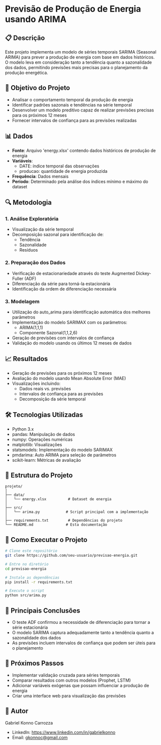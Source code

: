 # Previsão de Produção de Energia usando ARIMA

## 📋 Descrição
Este projeto implementa um modelo de séries temporais SARIMA (Seasonal ARIMA) para prever a produção de energia com base em dados históricos. O modelo leva em consideração tanto a tendência quanto a sazonalidade dos dados, permitindo previsões mais precisas para o planejamento da produção energética.

## 🎯 Objetivo do Projeto
- Analisar o comportamento temporal da produção de energia
- Identificar padrões sazonais e tendências na série temporal
- Desenvolver um modelo preditivo capaz de realizar previsões precisas para os próximos 12 meses
- Fornecer intervalos de confiança para as previsões realizadas

## 📊 Dados
- **Fonte**: Arquivo 'energy.xlsx' contendo dados históricos de produção de energia
- **Variáveis**: 
  - DATE: índice temporal das observações
  - producao: quantidade de energia produzida
- **Frequência**: Dados mensais
- **Período**: Determinado pela análise dos índices mínimo e máximo do dataset

## 🔍 Metodologia

### 1. Análise Exploratória
- Visualização da série temporal
- Decomposição sazonal para identificação de:
  - Tendência
  - Sazonalidade
  - Resíduos

### 2. Preparação dos Dados
- Verificação de estacionariedade através do teste Augmented Dickey-Fuller (ADF)
- Diferenciação da série para torná-la estacionária
- Identificação da ordem de diferenciação necessária

### 3. Modelagem
- Utilização do auto_arima para identificação automática dos melhores parâmetros
- Implementação do modelo SARIMAX com os parâmetros:
  - ARIMA(1,1,1)
  - Componente Sazonal(1,1,2,6)
- Geração de previsões com intervalos de confiança
- Validação do modelo usando os últimos 12 meses de dados

## 📈 Resultados
- Geração de previsões para os próximos 12 meses
- Avaliação do modelo usando Mean Absolute Error (MAE)
- Visualizações incluindo:
  - Dados reais vs. previsões
  - Intervalos de confiança para as previsões
  - Decomposição da série temporal

## 🛠️ Tecnologias Utilizadas
- Python 3.x
- pandas: Manipulação de dados
- numpy: Operações numéricas
- matplotlib: Visualizações
- statsmodels: Implementação do modelo SARIMAX
- pmdarima: Auto ARIMA para seleção de parâmetros
- scikit-learn: Métricas de avaliação

## 📂 Estrutura do Projeto
```
projeto/
│
├── data/
│   └── energy.xlsx          # Dataset de energia
│
├── src/
│   └── arima.py            # Script principal com a implementação
│
├── requirements.txt         # Dependências do projeto
└── README.md               # Esta documentação
```

## 🚀 Como Executar o Projeto

```bash
# Clone este repositório
git clone https://github.com/seu-usuario/previsao-energia.git

# Entre no diretório
cd previsao-energia

# Instale as dependências
pip install -r requirements.txt

# Execute o script
python src/arima.py
```

## 📝 Principais Conclusões
- O teste ADF confirmou a necessidade de diferenciação para tornar a série estacionária
- O modelo SARIMA captura adequadamente tanto a tendência quanto a sazonalidade dos dados
- As previsões incluem intervalos de confiança que podem ser úteis para o planejamento

## 🔄 Próximos Passos
- Implementar validação cruzada para séries temporais
- Comparar resultados com outros modelos (Prophet, LSTM)
- Adicionar variáveis exógenas que possam influenciar a produção de energia
- Criar uma interface web para visualização das previsões

## 👤 Autor
Gabriel Konno Carrozza
- LinkedIn: <https://www.linkedin.com/in/gabrielkonno>
- Email: gkonnoc@gmail.com
